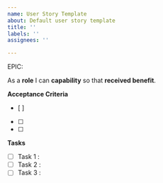 ```yaml
---
name: User Story Template
about: Default user story template
title: ''
labels: ''
assignees: ''

---
```


EPIC: <epic>

As a **role** I can **capability** so that **received benefit**.

**Acceptance Criteria**
- [ ]
- [ ]
- [ ]

**Tasks**
- [ ] Task 1 :
- [ ] Task 2 :
- [ ] Task 3 :
